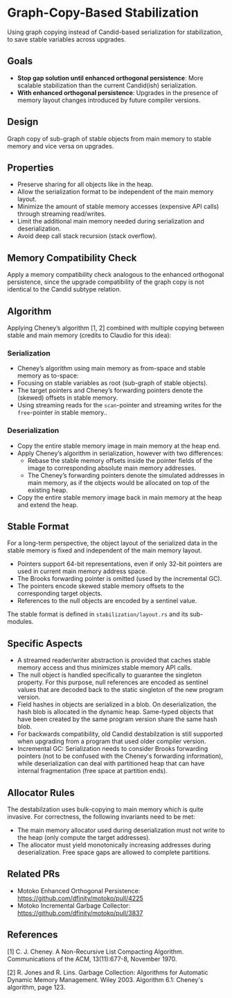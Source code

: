 # Graph-Copy-Based Stabilization

Using graph copying instead of Candid-based serialization for stabilization, to save stable variables across upgrades. 

## Goals

* **Stop gap solution until enhanced orthogonal persistence**: More scalable stabilization than the current Candid(ish) serialization.
* **With enhanced orthogonal persistence**: Upgrades in the presence of memory layout changes introduced by future compiler versions.

## Design

Graph copy of sub-graph of stable objects from main memory to stable memory and vice versa on upgrades.

## Properties
* Preserve sharing for all objects like in the heap.
* Allow the serialization format to be independent of the main memory layout.
* Minimize the amount of stable memory accesses (expensive API calls) through streaming read/writes.
* Limit the additional main memory needed during serialization and deserialization.
* Avoid deep call stack recursion (stack overflow).

## Memory Compatibility Check
Apply a memory compatibility check analogous to the enhanced orthogonal persistence, since the upgrade compatibility of the graph copy is not identical to the Candid subtype relation.

## Algorithm
Applying Cheney’s algorithm [1, 2] combined with multiple copying between stable and main memory (credits to Claudio for this idea):

### Serialization
* Cheney’s algorithm using main memory as from-space and stable memory as to-space: 
* Focusing on stable variables as root (sub-graph of stable objects).
* The target pointers and Cheney’s forwarding pointers denote the (skewed) offsets in stable memory.
* Using streaming reads for the `scan`-pointer and streaming writes for the `free`-pointer in stable memory.. 

### Deserialization
* Copy the entire stable memory image in main memory at the heap end.
* Apply Cheney’s algorithm in serialization, however with two differences:
  - Rebase the stable memory offsets inside the pointer fields of the image to corresponding absolute main memory addresses.
  - The Cheney’s forwarding pointers denote the simulated addresses in main memory, as if the objects would be allocated on top of the existing heap.
* Copy the entire stable memory image back in main memory at the heap and extend the heap.

## Stable Format
For a long-term perspective, the object layout of the serialized data in the stable memory is fixed and independent of the main memory layout.
* Pointers support 64-bit representations, even if only 32-bit pointers are used in current main memory address space.
* The Brooks forwarding pointer is omitted (used by the incremental GC).
* The pointers encode skewed stable memory offsets to the corresponding target objects.
* References to the null objects are encoded by a sentinel value.

The stable format is defined in `stabilization/layout.rs` and its sub-modules.

## Specific Aspects
* A streamed reader/writer abstraction is provided that caches stable memory access and thus minimizes stable memory API calls.
* The null object is handled specifically to guarantee the singleton property. For this purpose, null references are encoded as sentinel values that are decoded back to the static singleton of the new program version.
* Field hashes in objects are serialized in a blob. On deserialization, the hash blob is allocated in the dynamic heap. Same-typed objects that have been created by the same program version share the same hash blob.
* For backwards compatibility, old Candid destabilzation is still supported when upgrading from a program that used older compiler version.
* Incremental GC: Serialization needs to consider Brooks forwarding pointers (not to be confused with the Cheney's forwarding information), while deserialization can deal with partitioned heap that can have internal fragmentation (free space at partition ends).

## Allocator Rules
The destabilzation uses bulk-copying to main memory which is quite invasive. For correctness, the following invariants need to be met:
* The main memory allocator used during deserialization must not write to the heap (only compute the target addresses).
* The allocator must yield monotonically increasing addresses during deserialization. Free space gaps are allowed to complete partitions.

## Related PRs

* Motoko Enhanced Orthogonal Persistence: https://github.com/dfinity/motoko/pull/4225
* Motoko Incremental Garbage Collector: https://github.com/dfinity/motoko/pull/3837

## References

[1] C. J. Cheney. A Non-Recursive List Compacting Algorithm. Communications of the ACM, 13(11):677-8, November 1970.

[2] R. Jones and R. Lins. Garbage Collection: Algorithms for Automatic Dynamic Memory Management. Wiley 2003. Algorithm 6.1: Cheney's algorithm, page 123.
